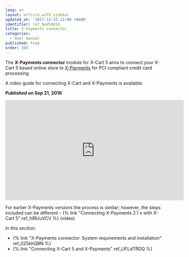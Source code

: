 ```yaml
---
lang: en
layout: article_with_sidebar
updated_at: '2017-12-15 12:00 +0400'
identifier: ref_NaZh0d1b
title: X-Payments connector
categories:
  - User manual
published: true
order: 380
---
```



The **X-Payments connector** module for X-Cart 5 aims to connect your X-Cart 5 based online store to [X-Payments](https://www.x-payments.com/help/Main_Page) for PCI compliant credit card processing. 

A video guide for connecting X-Cart and X-Payments is available.

**Published on Sep 21, 2016**
<iframe width="560" height="315" src="https://www.youtube.com/embed/h2F-nFRi_Fg" frameborder="0" allow="accelerometer; autoplay; encrypted-media; gyroscope; picture-in-picture" allowfullscreen></iframe>

For earlier X-Payments versions the process is similar; however, the steps included can be different - {% link "Connecting X-Payments 2.1 x with X-Cart 5" ref_hlRUuVCV %} (video)

_In this section:_

*   {% link "X-Payments connector: System requirements and installation" ref_025khQBN %}
*   {% link "Connecting X-Cart 5 and X-Payments" ref_UFLdTRDQ %}